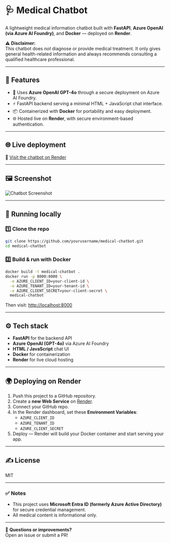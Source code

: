 # 🩺 Medical Chatbot

A lightweight medical information chatbot built with **FastAPI**, **Azure OpenAI (via Azure AI Foundry)**, and **Docker** — deployed on **Render**.

⚠️ **Disclaimer:**  
This chatbot does *not* diagnose or provide medical treatment. It only gives general health-related information and always recommends consulting a qualified healthcare professional.

---

## 🚀 Features

- 💬 Uses **Azure OpenAI GPT-4o** through a secure deployment on Azure AI Foundry.
- ⚡ FastAPI backend serving a minimal HTML + JavaScript chat interface.
- 📦 Containerized with **Docker** for portability and easy deployment.
- 🌐 Hosted live on **Render**, with secure environment-based authentication.

---

## 🌐 Live deployment

🔗 [Visit the chatbot on Render]([https://your-render-url.onrender.com](https://medical-chatbot-7jx3.onrender.com))  

---

## 🖼️ Screenshot

![Chatbot Screenshot](./screenshot.png)

---

## 🔧 Running locally

### 1️⃣ Clone the repo

```bash
git clone https://github.com/yourusername/medical-chatbot.git
cd medical-chatbot
```

### 2️⃣ Build & run with Docker

```bash
docker build -t medical-chatbot .
docker run -p 8000:8000 \
  -e AZURE_CLIENT_ID=your-client-id \
  -e AZURE_TENANT_ID=your-tenant-id \
  -e AZURE_CLIENT_SECRET=your-client-secret \
  medical-chatbot
```

Then visit: [http://localhost:8000](http://localhost:8000)

---

## ⚙️ Tech stack

- **FastAPI** for the backend API
- **Azure OpenAI (GPT-4o)** via Azure AI Foundry
- **HTML / JavaScript** chat UI
- **Docker** for containerization
- **Render** for live cloud hosting

---

## 🌍 Deploying on Render

1. Push this project to a GitHub repository.
2. Create a **new Web Service** on [Render](https://render.com).
3. Connect your GitHub repo.
4. In the Render dashboard, set these **Environment Variables**:
    - `AZURE_CLIENT_ID`
    - `AZURE_TENANT_ID`
    - `AZURE_CLIENT_SECRET`
5. Deploy — Render will build your Docker container and start serving your app.

---

## ✍️ License

MIT

---

### ✅ Notes

- This project uses **Microsoft Entra ID (formerly Azure Active Directory)** for secure credential management.  
- All medical content is informational only.

---

📌 **Questions or improvements?**  
Open an issue or submit a PR!
